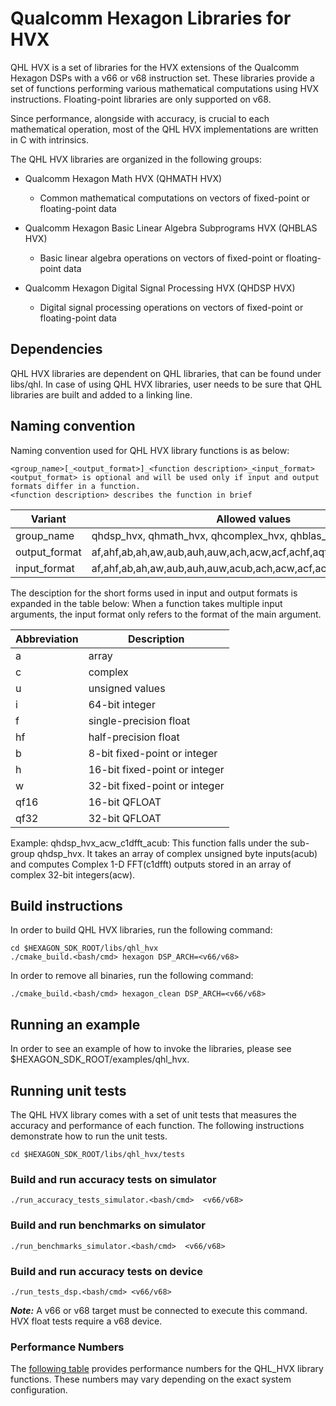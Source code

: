 # Qualcomm Hexagon Libraries for HVX

QHL HVX is a set of libraries for the HVX extensions of the Qualcomm Hexagon DSPs with a v66 or v68 instruction set. These libraries provide a set of functions performing various mathematical computations using HVX instructions.  Floating-point libraries are only supported on v68.

Since performance, alongside with accuracy, is crucial to each mathematical operation, most of the QHL HVX implementations are written in C with intrinsics.

The QHL HVX libraries are organized in the following groups:

* Qualcomm Hexagon Math HVX (QHMATH HVX)
    * Common mathematical computations on vectors of fixed-point or floating-point data

* Qualcomm Hexagon Basic Linear Algebra Subprograms HVX (QHBLAS HVX)
    * Basic linear algebra operations on vectors of fixed-point or floating-point data

* Qualcomm Hexagon Digital Signal Processing HVX (QHDSP HVX)
    * Digital signal processing operations on vectors of fixed-point or floating-point data

## Dependencies

QHL HVX libraries are dependent on QHL libraries, that can be found under libs/qhl.
In case of using QHL HVX libraries, user needs to be sure that QHL libraries are built
and added to a linking line.

## Naming convention

Naming convention used for QHL HVX library functions is as below:

    <group_name>[_<output_format>]_<function description>_<input_format>
    <output_format> is optional and will be used only if input and output formats differ in a function.
    <function description> describes the function in brief

|Variant| Allowed values |
|--|--|
|group_name|qhdsp_hvx, qhmath_hvx, qhcomplex_hvx, qhblas_hvx|
|output_format|af,ahf,ab,ah,aw,aub,auh,auw,ach,acw,acf,achf,aqf16,aqf32,f,hf,h,w,i|
|input_format|af,ahf,ab,ah,aw,aub,auh,auw,acub,ach,acw,acf,achf,aqf16,aqf32|

The desciption for the short forms used in input and output formats is expanded in the table below:
When a function takes multiple input arguments, the input format only refers to the format of the main argument.

|Abbreviation| Description |
|--|--|
|a|array|
|c|complex|
|u|unsigned values|
|i|64-bit integer|
|f|single-precision float|
|hf|half-precision float|
|b|8-bit fixed-point or integer|
|h|16-bit fixed-point or integer|
|w|32-bit fixed-point or integer|
|qf16|16-bit QFLOAT|
|qf32|32-bit QFLOAT|

Example: qhdsp_hvx_acw_c1dfft_acub: This function falls under the sub-group qhdsp_hvx. It takes an array of complex unsigned byte inputs(acub) and computes Complex 1-D FFT(c1dfft) outputs stored in an array of complex 32-bit integers(acw).


## Build instructions

In order to build QHL HVX libraries, run the following command:

    cd $HEXAGON_SDK_ROOT/libs/qhl_hvx
    ./cmake_build.<bash/cmd> hexagon DSP_ARCH=<v66/v68>

In order to remove all binaries, run the following command:

    ./cmake_build.<bash/cmd> hexagon_clean DSP_ARCH=<v66/v68>

## Running an example

In order to see an example of how to invoke the libraries, please see $HEXAGON_SDK_ROOT/examples/qhl_hvx.

## Running unit tests

The QHL HVX library comes with a set of unit tests that measures the accuracy and performance of each function.  The following instructions demonstrate how to run the unit tests.

    cd $HEXAGON_SDK_ROOT/libs/qhl_hvx/tests

### Build and run accuracy tests on simulator

    ./run_accuracy_tests_simulator.<bash/cmd>  <v66/v68>

### Build and run benchmarks on simulator

    ./run_benchmarks_simulator.<bash/cmd>  <v66/v68>

### Build and run accuracy tests on device

    ./run_tests_dsp.<bash/cmd> <v66/v68>

***Note:*** A v66 or v68 target must be connected to execute this command.  HVX float tests require a v68 device.

### Performance Numbers

The [following table](./performance/QHL_HVX_Stats.xlsx) provides performance numbers for the QHL_HVX library functions.  These numbers may vary depending on the exact system configuration.